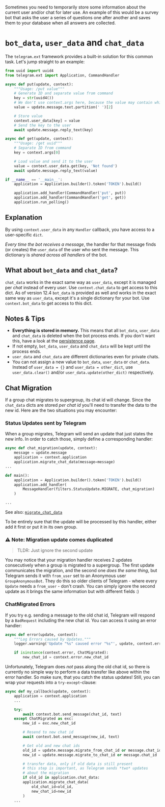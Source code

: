 Sometimes you need to temporarily store some information about the current user and/or chat for later use. An example of this would be a survey bot that asks the user a series of questions one after another and saves them to your database when all answers are collected. 

# `bot_data`, `user_data` and `chat_data`

The `telegram.ext` framework provides a built-in solution for this common task. Let's jump straight to an example:

```python
from uuid import uuid4
from telegram.ext import Application, CommandHandler

async def put(update, context):
    """Usage: /put value"""
    # Generate ID and separate value from command
    key = str(uuid4())
    # We don't use context.args here, because the value may contain whitespaces
    value = update.message.text.partition(' ')[2]

    # Store value
    context.user_data[key] = value
    # Send the key to the user
    await update.message.reply_text(key)

async def get(update, context):
    """Usage: /get uuid"""
    # Separate ID from command
    key = context.args[0]

    # Load value and send it to the user
    value = context.user_data.get(key, 'Not found')
    await update.message.reply_text(value)

if __name__ == '__main__':
    application = Application.builder().token('TOKEN').build()

    application.add_handler(CommandHandler('put', put))
    application.add_handler(CommandHandler('get', get))
    application.run_polling()
```

## Explanation
By using `context.user_data` in any `Handler` callback, you have access to a user-specific `dict`.

*Every time the bot receives a message*, the handler for that message finds (or creates) the `user_data` of the user who sent the message. This dictionary is *shared across all handlers* of the bot.

## What about `bot_data` and `chat_data`?
`chat_data` works in the exact same way as `user_data`, except it is managed per *chat* instead of every *user*. Use `context.chat_data` to get access to this dict. As of version 12.4 `bot_data` is provided as well and works in the exact same way as `user_data`, except it's a single dictionary for your bot. Use `context.bot_data` to get access to this dict.

## Notes & Tips
- **Everything is stored in memory.** This means that all `bot_data`, `user_data` and `chat_data` is deleted when the bot process ends. If you don't want this, have a look at the [persistence page](Making-your-bot-persistent).
 - If not empty, `bot_data`, `user_data` and `chat_data` will be kept until the process ends.
- `user_data` and `chat_data` are different dictionaries even for private chats.
- You can not assign a new value to `bot_data`, `user_data` or `chat_data`. Instead of `user_data = {}` and `user_data = other_dict`, use `user_data.clear()` and/or `user_data.update(other_dict)` respectively.

## Chat Migration
If a group chat migrates to supergroup, its chat id will change. Since the `chat_data` dicts are stored *per chat id* you'll need to transfer the data to the new id. Here are the two situations you may encounter:

### Status Updates sent by Telegram
When a group migrates, Telegram will send an update that just states the new info. In order to catch those, simply define a corresponding handler:

```python
async def chat_migration(update, context):
    message = update.message
    application = context.application
    application.migrate_chat_data(message=message)
...

def main():
    application = Application.builder().token('TOKEN').build()
    application.add_handler(
        MessageHandler(filters.StatusUpdate.MIGRATE, chat_migration)
    )

...
```
See also: [`migrate_chat_data`](https://python-telegram-bot.readthedocs.io/telegram.ext.application.html#telegram.ext.Application.migrate_chat_data)

To be entirely sure that the update will be processed by this handler, either add it first or put it in its own group.

### ⚠️ Note: Migration update comes duplicated
> TLDR: Just ignore the second update

You may notice that your migration handler receives 2 updates consecutively when a group is migrated to a supergroup. The first update communicates the migration, and the second one _does the same thing_, but Telegram sends it with `from_user` set to an Anonymous user `GroupAnonymousBot`. They do this so older clients of Telegram - where every `Update` needs a `from_user` - don't crash. You can simply ignore the second update as it brings the same information but with different fields :)

### ChatMigrated Errors

If you try e.g. sending a message to the old chat id, Telegram will respond by a `BadRequest` including the new chat id. You can access it using an error handler:

```python
async def error(update, context):
    """Log Errors caused by Updates."""
    logger.warning('Update "%s" caused error "%s"', update, context.error)

    if isinstance(context.error, ChatMigrated):
        new_chat_id = context.error.new_chat_id
```
Unfortunately, Telegram does *not* pass along the old chat id, so there is currently no simple way to perform a data transfer like above within the error handler. So make sure, that you catch the status updates! Still, you can wrap your requests into a `try-except`-clause:

```python
async def my_callback(update, context):
    application = context.application
    ...

    try:
        await context.bot.send_message(chat_id, text)
    except ChatMigrated as exc:
        new_id = exc.new_chat_id

        # Resend to new chat id
        await context.bot.send_message(new_id, text)

        # Get old and new chat ids
        old_id = update.message.migrate_from_chat_id or message.chat_id
        new_id = update.message.migrate_to_chat_id or message.chat_id

        # transfer data, only if old data is still present
        # this step is important, as Telegram sends *two* updates
        # about the migration
        if old_id in application.chat_data:
        application.migrate_chat_data(
            old_chat_id=old_id,
            new_chat_id=new_id
        )
    ...
```

